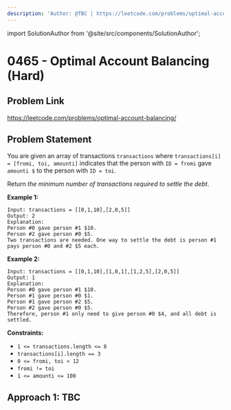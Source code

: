 ```yaml
---
description: 'Author: @TBC | https://leetcode.com/problems/optimal-account-balancing/'
---
```


import SolutionAuthor from '@site/src/components/SolutionAuthor';

# 0465 - Optimal Account Balancing (Hard)

## Problem Link

https://leetcode.com/problems/optimal-account-balancing/

## Problem Statement

You are given an array of transactions `transactions` where `transactions[i] = [fromi, toi, amounti]` indicates that the person with `ID = fromi` gave `amounti $` to the person with `ID = toi`.

Return _the minimum number of transactions required to settle the debt_.

**Example 1:**

```
Input: transactions = [[0,1,10],[2,0,5]]
Output: 2
Explanation:
Person #0 gave person #1 $10.
Person #2 gave person #0 $5.
Two transactions are needed. One way to settle the debt is person #1 pays person #0 and #2 $5 each.
```

**Example 2:**

```
Input: transactions = [[0,1,10],[1,0,1],[1,2,5],[2,0,5]]
Output: 1
Explanation:
Person #0 gave person #1 $10.
Person #1 gave person #0 $1.
Person #1 gave person #2 $5.
Person #2 gave person #0 $5.
Therefore, person #1 only need to give person #0 $4, and all debt is settled.
```

**Constraints:**

* `1 <= transactions.length <= 8`
* `transactions[i].length == 3`
* `0 <= fromi, toi < 12`
* `fromi != toi`
* `1 <= amounti <= 100`

## Approach 1: TBC
